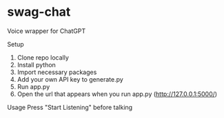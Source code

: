 # swag-chat
Voice wrapper for ChatGPT

Setup
1. Clone repo locally
2. Install python
3. Import necessary packages
4. Add your own API key to generate.py
5. Run app.py
6. Open the url that appears when you run app.py (http://127.0.0.1:5000/)

Usage
Press "Start Listening" before talking

